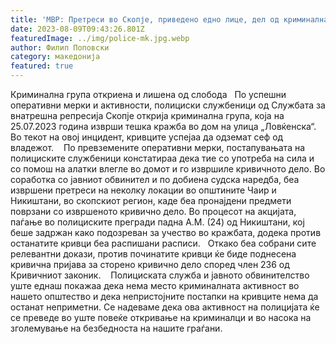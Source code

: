 ```yaml
---
title: 'МВР: Претреси во Скопје, приведено едно лице, дел од криминална група која изврши тешка кражба - 09 АВГУСТ 2023'
date: 2023-08-09T09:43:26.801Z
featuredImage: ../img/police-mk.jpg.webp
author: Филип Поповски
category: македонија
featured: true
---
```

Криминална група откриена и лишена од слобода
 
По успешни оперативни мерки и активности, полициски службеници од Службата за внатрешна репресија Скопје открија криминална група, која на 25.07.2023 година изврши тешка кражба во дом на улица „Ловќенска“. Во текот на овој инцидент, кривците успејаа да одземат сеф од владежот. 
 
По превземените оперативни мерки, постапувањата на полициските службеници констатираа дека тие со употреба на сила и со помош на алатки влегле во домот и го извршиле кривичното дело. Во соработка со јавниот обвинител и по добиена судска наредба, беа извршени претреси на неколку локации во општините Чаир и Никиштани, во скопскиот регион, каде беа пронајдени предмети поврзани со извршеното кривично дело. Во процесот на акцијата, паѓање во полициските прегради падна А.М. (24) од Никиштани, кој беше задржан како подозреван за учество во кражбата, додека против останатите кривци беа распишани расписи.
 
Откако беа собрани сите релевантни докази, против починатите кривци ќе биде поднесена кривична пријава за сторено кривично дело според член 236 од Кривичниот законик. 
 
Полициската служба и јавното обвинителство уште еднаш покажаа дека нема место криминалната активност во нашето општество и дека непристојните постапки на кривците нема да останат неприметни. Се надеваме дека ова активност на полицијата ќе се преведе во уште повеќе откривање на криминалци и во насока на зголемување на безбедноста на нашите граѓани.

